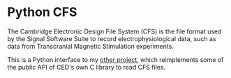 # Python CFS

The Cambridge Electronic Design File System (CFS) is the file format used by the Signal Software Suite to record electrophysiological data, such as data from Transcranial Magnetic Stimulation experiments.

This is a Python interface to my [other project](https://github.com/m0ose01/CFS), which reimplements some of the public API of CED's own C library to read CFS files.

